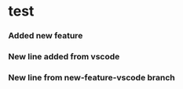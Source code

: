 # test

### Added new feature

### New line added from vscode

### New line from new-feature-vscode branch
